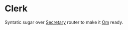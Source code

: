 Clerk
=====

Syntatic sugar over [Secretary](www.github.com/gf3/secretary) router to make it [Om](www.github.com/swannodette/om) ready.
